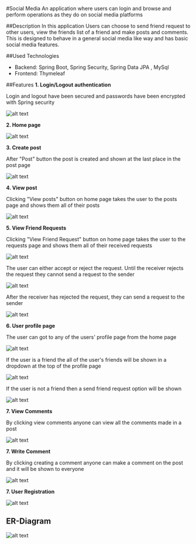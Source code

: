 #Social Media
An application where users can login and browse and perform operations as they do on social media platforms

##Description
In this application Users can choose to send friend request to other users, view the friends list of a friend and make posts and comments. This is designed to behave in a general social media like way and has basic social media features.

##Used Technologies
- Backend: Spring Boot, Spring Security, Spring Data JPA , MySql
- Frontend: Thymeleaf

##Features
**1. Login/Logout authentication**

Login and logout have been secured and passwords have been encrypted with Spring security

![alt text](Readme%20Attachments/loginlogout.jpg)

**2. Home page**

![alt text](Readme%20Attachments/homepage.jpg)

**3. Create post**

After "Post" button the post is created and shown at the last place in the post page

![alt text](Readme%20Attachments/post.jpg)

**4. View post**

Clicking "View posts" button on home page takes the user to the posts page and shows them all of their posts

![alt text](Readme%20Attachments/viewpost.jpg)

**5. View Friend Requests**

Clicking "View Friend Request" button on home page takes the user to the requests page and shows them all of their received requests

![alt text](Readme%20Attachments/viewrequest.jpg)

The user can either accept or reject the request. Until the receiver rejects the request they cannot send a request to the sender

![alt text](Readme%20Attachments/userpage.jpg)

After the receiver has rejected the request, they can send a request to the sender

![alt text](Readme%20Attachments/userpage2.jpg)

**6. User profile page**

The user can got to any of the users' profile page from the home page

![alt text](Readme%20Attachments/selectuser.jpg)

If the user is a friend the all of the user's friends will be shown in a dropdown at the top of the profile page

![alt text](Readme%20Attachments/userpage3.jpg)

If the user is not a friend then a send friend request option will be shown

![alt text](Readme%20Attachments/userpage4.jpg)

**7. View Comments**

By clicking view comments anyone can view all the comments made in a post

![alt text](Readme%20Attachments/comment.jpg)


**7. Write Comment**

By clicking creating a comment anyone can make a comment on the post and it will be shown to everyone

![alt text](Readme%20Attachments/writecomment.jpg)

**7. User Registration**

![alt text](Readme%20Attachments/userreg.jpg)


## ER-Diagram
![alt text](Readme%20Attachments/er-diagram.jpg)





